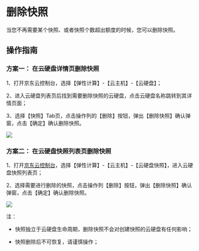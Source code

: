 # 删除快照

当您不再需要某个快照、或者快照个数超出额度的时候，您可以删除快照。

## 操作指南

### 方案一： 在云硬盘详情页删除快照

1、打开京东云控制台，选择【弹性计算】-【云主机】-【云硬盘】；

2、进入云硬盘列表页后找到需要删除快照的云硬盘，点击云硬盘名称跳转到其详情页面；

3、选择【快照】Tab页，点击操作列的【删除】按钮，弹出【删除快照】确认弹窗，点击【确定】确认删除快照。

![](https://github.com/jdcloudcom/cn/blob/edit/image/Elastic-Compute/CloudDisk/Create-CloudDisk-SnapShot/create-snapshot-005.jpg)


### 方案二： 在云硬盘快照列表页删除快照

1、打开[京东云控制台](https://console.jdcloud.com/)，选择【弹性计算】-【云主机】-【云硬盘快照】，进入云硬盘快照列表页；

2、选择需要进行删除的快照，点击操作列【删除】按钮，弹出【删除快照】确认弹窗，点击【确定】确认删除快照。


![](https://github.com/jdcloudcom/cn/blob/edit/image/Elastic-Compute/CloudDisk/Create-CloudDisk-SnapShot/create-snapshot-006.png)


注：



- 快照独立于云硬盘生命周期，删除快照不会对创建快照的云硬盘有任何影响；



- 快照删除后不可恢复，请谨慎操作；


